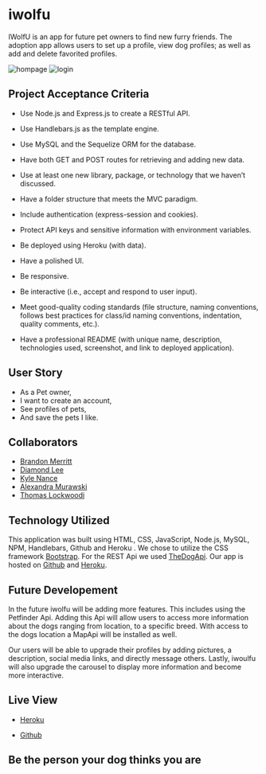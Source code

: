 # iwolfu
IWolfU is an app for future pet owners to find new furry friends. The adoption app allows users to set up a profile, view dog profiles; as well as add and delete favorited profiles.

![hompage](file:///Users/diamondlee/code/Homework/iwolfu/public/assets/Screen%20Shot%202021-05-08%20at%2012.05.54%20AM.png)
![login](file:///Users/diamondlee/code/Homework/iwolfu/public/assets/Screen%20Shot%202021-05-08%20at%2012.19.17%20AM.png)


## Project Acceptance Criteria
* Use Node.js and Express.js to create a RESTful API.

* Use Handlebars.js as the template engine.

* Use MySQL and the Sequelize ORM for the database.

* Have both GET and POST routes for retrieving and adding new data.

* Use at least one new library, package, or technology that we haven’t discussed.

* Have a folder structure that meets the MVC paradigm.

* Include authentication (express-session and cookies).

* Protect API keys and sensitive information with environment variables.

* Be deployed using Heroku (with data).

* Have a polished UI.

* Be responsive.

* Be interactive (i.e., accept and respond to user input).

* Meet good-quality coding standards (file structure, naming conventions, follows best practices for class/id naming conventions, indentation, quality comments, etc.).

* Have a professional README (with unique name, description, technologies used, screenshot, and link to deployed application).

## User Story
* As a Pet owner, 
* I want to create an account,
* See profiles of pets,
* And save the pets I like.


## Collaborators
* [Brandon Merritt](https://github.com/CrispyCoder817)
* [Diamond Lee](https://github.com/leediamo)
* [Kyle Nance](https://github.com/Silent0ne)
* [Alexandra Murawski ](https://github.com/almurawski15)
* [Thomas Lockwoodi ](https://github.com/lockwoodtommy01)
 

## Technology Utilized
This application was built using HTML, CSS, JavaScript, Node.js, MySQL, NPM, Handlebars, Github and Heroku . We chose to utilize the CSS framework [Bootstrap](https://getbootstrap.com/). For the REST Api we used [TheDogApi](https://docs.thedogapi.com/). Our app is hosted on [Github](https://github.com/leediamo/iwolfu) and [Heroku](https://iwolfu.herokuapp.com/).

## Future Developement
 In the future iwolfu will be adding more features. This includes  using the Petfinder Api. Adding this Api will allow users to access more information about the dogs ranging from location, to a specific breed. With access to the dogs location a MapApi will be installed as well. 

Our users will be able to upgrade their profiles by adding pictures, a description, social media links, and directly message others. Lastly, iwoulfu will also upgrade the carousel to display more information and become more interactive. 


## Live View

* [Heroku ](https://iwolfu.herokuapp.com/)

* [Github ](https://github.com/leediamo/iwolfu)

## Be the person your dog thinks you are

